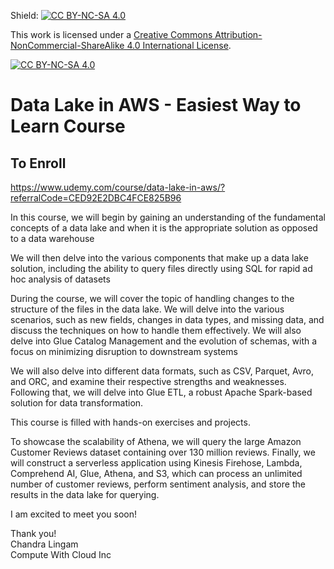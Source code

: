 Shield: [![CC BY-NC-SA 4.0][cc-by-nc-sa-shield]][cc-by-nc-sa]

This work is licensed under a
[Creative Commons Attribution-NonCommercial-ShareAlike 4.0 International License][cc-by-nc-sa].

[![CC BY-NC-SA 4.0][cc-by-nc-sa-image]][cc-by-nc-sa]

[cc-by-nc-sa]: http://creativecommons.org/licenses/by-nc-sa/4.0/
[cc-by-nc-sa-image]: https://licensebuttons.net/l/by-nc-sa/4.0/88x31.png
[cc-by-nc-sa-shield]: https://img.shields.io/badge/License-CC%20BY--NC--SA%204.0-lightgrey.svg

# Data Lake in AWS - Easiest Way to Learn Course
  
## To Enroll
https://www.udemy.com/course/data-lake-in-aws/?referralCode=CED92E2DBC4FCE825B96
  
In this course, we will begin by gaining an understanding of the fundamental concepts of a data lake and when it is the appropriate solution as opposed to a data warehouse  
  
We will then delve into the various components that make up a data lake solution, including the ability to query files directly using SQL for rapid ad hoc analysis of datasets  
  
During the course, we will cover the topic of handling changes to the structure of the files in the data lake. We will delve into the various scenarios, such as new fields, changes in data types, and missing data, and discuss the techniques on how to handle them effectively. We will also delve into Glue Catalog Management and the evolution of schemas, with a focus on minimizing disruption to downstream systems  
  
We will also delve into different data formats, such as CSV, Parquet, Avro, and ORC, and examine their respective strengths and weaknesses. Following that, we will delve into Glue ETL, a robust Apache Spark-based solution for data transformation.  
  
This course is filled with hands-on exercises and projects.  
  
To showcase the scalability of Athena, we will query the large Amazon Customer Reviews dataset containing over 130 million reviews. Finally, we will construct a serverless application using Kinesis Firehose, Lambda, Comprehend AI, Glue, Athena, and S3, which can process an unlimited number of customer reviews, perform sentiment analysis, and store the results in the data lake for querying.  
  
I am excited to meet you soon!  
  
Thank you!  
Chandra Lingam  
Compute With Cloud Inc  
  